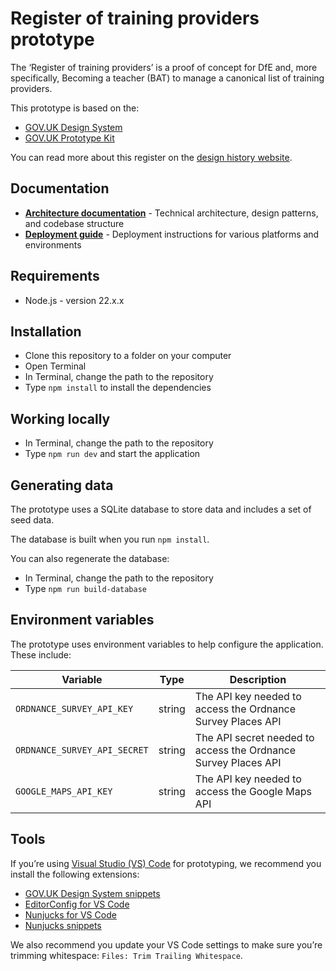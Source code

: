# Register of training providers prototype

The ‘Register of training providers’ is a proof of concept for DfE and, more specifically, Becoming a teacher (BAT) to manage a canonical list of training providers.

This prototype is based on the:

- [GOV.UK Design System](https://design-system.service.gov.uk/)
- [GOV.UK Prototype Kit](https://prototype-kit.service.gov.uk/docs/)

You can read more about this register on the [design history website](https://becoming-a-teacher.design-history.education.gov.uk/register-of-training-providers/).

## Documentation

- **[Architecture documentation](ARCHITECTURE.md)** - Technical architecture, design patterns, and codebase structure
- **[Deployment guide](DEPLOYMENT.md)** - Deployment instructions for various platforms and environments

## Requirements

- Node.js - version 22.x.x

## Installation

- Clone this repository to a folder on your computer
- Open Terminal
- In Terminal, change the path to the repository
- Type `npm install` to install the dependencies

## Working locally

- In Terminal, change the path to the repository
- Type `npm run dev`  and start the application

## Generating data

The prototype uses a SQLite database to store data and includes a set of seed data.

The database is built when you run `npm install`.

You can also regenerate the database:

- In Terminal, change the path to the repository
- Type `npm run build-database`

## Environment variables

The prototype uses environment variables to help configure the application. These include:

| Variable | Type | Description |
| --- | --- | --- |
| `ORDNANCE_SURVEY_API_KEY` | string | The API key needed to access the Ordnance Survey Places API |
| `ORDNANCE_SURVEY_API_SECRET` | string | The API secret needed to access the Ordnance Survey Places API |
| `GOOGLE_MAPS_API_KEY` | string | The API key needed to access the Google Maps API |

## Tools

If you’re using [Visual Studio (VS) Code](https://code.visualstudio.com/) for prototyping, we recommend you install the following extensions:

- [GOV.UK Design System snippets](https://marketplace.visualstudio.com/items?itemName=simonwhatley.govuk-design-system-snippets)
- [EditorConfig for VS Code](https://marketplace.visualstudio.com/items?itemName=EditorConfig.EditorConfig)
- [Nunjucks for VS Code](https://marketplace.visualstudio.com/items?itemName=ronnidc.nunjucks)
- [Nunjucks snippets](https://marketplace.visualstudio.com/items?itemName=luwenjiechn.nunjucks-vscode-snippets)

We also recommend you update your VS Code settings to make sure you’re trimming whitespace: `Files: Trim Trailing Whitespace`.
